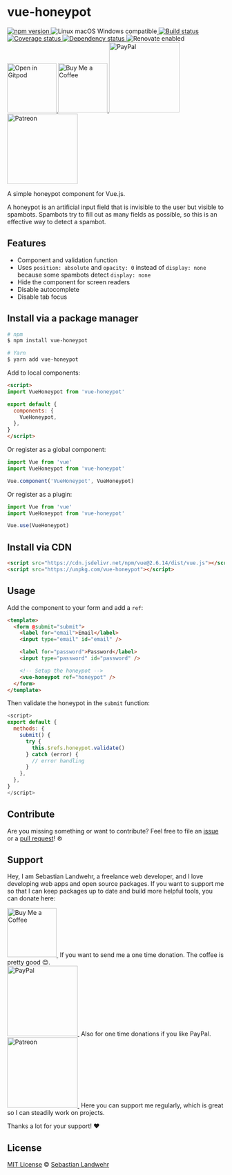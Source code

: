 <!-- TITLE/ -->
# vue-honeypot
<!-- /TITLE -->

<!-- BADGES/ -->
  <p>
    <a href="https://npmjs.org/package/vue-honeypot">
      <img
        src="https://img.shields.io/npm/v/vue-honeypot.svg"
        alt="npm version"
      >
    </a><img src="https://img.shields.io/badge/os-linux%20%7C%C2%A0macos%20%7C%C2%A0windows-blue" alt="Linux macOS Windows compatible"><a href="https://github.com/dword-design/vue-honeypot/actions">
      <img
        src="https://github.com/dword-design/vue-honeypot/workflows/build/badge.svg"
        alt="Build status"
      >
    </a><a href="https://codecov.io/gh/dword-design/vue-honeypot">
      <img
        src="https://codecov.io/gh/dword-design/vue-honeypot/branch/master/graph/badge.svg"
        alt="Coverage status"
      >
    </a><a href="https://david-dm.org/dword-design/vue-honeypot">
      <img src="https://img.shields.io/david/dword-design/vue-honeypot" alt="Dependency status">
    </a><img src="https://img.shields.io/badge/renovate-enabled-brightgreen" alt="Renovate enabled"><br/><a href="https://gitpod.io/#https://github.com/dword-design/vue-honeypot">
      <img
        src="https://gitpod.io/button/open-in-gitpod.svg"
        alt="Open in Gitpod"
        width="114"
      >
    </a><a href="https://www.buymeacoffee.com/dword">
      <img
        src="https://www.buymeacoffee.com/assets/img/guidelines/download-assets-sm-2.svg"
        alt="Buy Me a Coffee"
        width="114"
      >
    </a><a href="https://paypal.me/SebastianLandwehr">
      <img
        src="https://sebastianlandwehr.com/images/paypal.svg"
        alt="PayPal"
        width="163"
      >
    </a><a href="https://www.patreon.com/dworddesign">
      <img
        src="https://sebastianlandwehr.com/images/patreon.svg"
        alt="Patreon"
        width="163"
      >
    </a>
</p>
<!-- /BADGES -->

<!-- DESCRIPTION/ -->
A simple honeypot component for Vue.js.
<!-- /DESCRIPTION -->

A honeypot is an artificial input field that is invisible to the user but visible to spambots. Spambots try to fill out as many fields as possible, so this is an effective way to detect a spambot.

## Features

* Component and validation function
* Uses `position: absolute` and `opacity: 0` instead of `display: none` because some spambots detect `display: none`
* Hide the component for screen readers
* Disable autocomplete
* Disable tab focus

<!-- INSTALL/ -->
## Install via a package manager

```bash
# npm
$ npm install vue-honeypot

# Yarn
$ yarn add vue-honeypot
```

Add to local components:

```html
<script>
import VueHoneypot from 'vue-honeypot'

export default {
  components: {
    VueHoneypot,
  },
}
</script>
```

Or register as a global component:

```js
import Vue from 'vue'
import VueHoneypot from 'vue-honeypot'

Vue.component('VueHoneypot', VueHoneypot)
```

Or register as a plugin:

```js
import Vue from 'vue'
import VueHoneypot from 'vue-honeypot'

Vue.use(VueHoneypot)
```

## Install via CDN

```html
<script src="https://cdn.jsdelivr.net/npm/vue@2.6.14/dist/vue.js"></script>
<script src="https://unpkg.com/vue-honeypot"></script>
```
<!-- /INSTALL -->

## Usage

Add the component to your form and add a `ref`:

```html
<template>
  <form @submit="submit">
    <label for="email">Email</label>
    <input type="email" id="email" />

    <label for="password">Password</label>
    <input type="password" id="password" />

    <!-- Setup the honeypot -->
    <vue-honeypot ref="honeypot" />
  </form>
</template>
```

Then validate the honeypot in the `submit` function:

```js
<script>
export default {
  methods: {
    submit() {
      try {
        this.$refs.honeypot.validate()
      } catch (error) {
        // error handling
      }
    },
  },
}
</script>
```

<!-- LICENSE/ -->
## Contribute

Are you missing something or want to contribute? Feel free to file an [issue](https://github.com/dword-design/vue-honeypot/issues) or a [pull request](https://github.com/dword-design/vue-honeypot/pulls)! ⚙️

## Support

Hey, I am Sebastian Landwehr, a freelance web developer, and I love developing web apps and open source packages. If you want to support me so that I can keep packages up to date and build more helpful tools, you can donate here:

<p>
  <a href="https://www.buymeacoffee.com/dword">
    <img
      src="https://www.buymeacoffee.com/assets/img/guidelines/download-assets-sm-2.svg"
      alt="Buy Me a Coffee"
      width="114"
    >
  </a>&nbsp;If you want to send me a one time donation. The coffee is pretty good 😊.<br/>
  <a href="https://paypal.me/SebastianLandwehr">
    <img
      src="https://sebastianlandwehr.com/images/paypal.svg"
      alt="PayPal"
      width="163"
    >
  </a>&nbsp;Also for one time donations if you like PayPal.<br/>
  <a href="https://www.patreon.com/dworddesign">
    <img
      src="https://sebastianlandwehr.com/images/patreon.svg"
      alt="Patreon"
      width="163"
    >
  </a>&nbsp;Here you can support me regularly, which is great so I can steadily work on projects.
</p>

Thanks a lot for your support! ❤️

## License

[MIT License](https://opensource.org/licenses/MIT) © [Sebastian Landwehr](https://sebastianlandwehr.com)
<!-- /LICENSE -->

